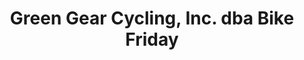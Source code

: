 ---
title: "Green Gear Cycling, Inc. dba Bike Friday"
url: /eugene/green-gear-cycling-inc-dba-bike-friday/
shop: bicycle
---